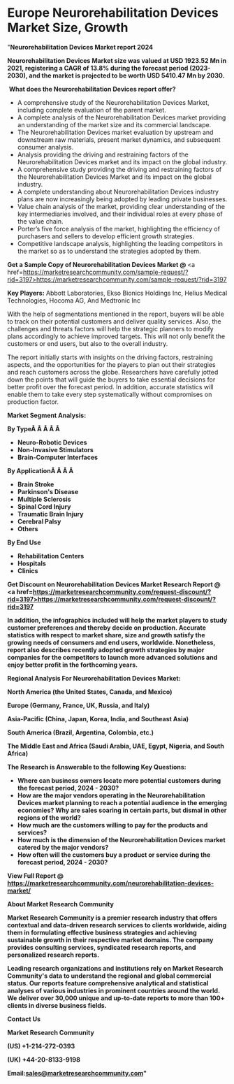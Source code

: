 # Europe Neurorehabilitation Devices Market Size, Growth
"<strong>Neurorehabilitation Devices Market report 2024</strong>

<strong>Neurorehabilitation Devices Market size was valued at USD 1923.52 Mn in 2021, registering a CAGR of 13.8% during the forecast period (2023-2030), and the market is projected to be worth USD 5410.47 Mn by 2030.</strong>

 <strong><b>What does the Neurorehabilitation Devices report offer?</b></strong>
<ul>
  <li>A comprehensive study of the Neurorehabilitation Devices Market, including complete evaluation of the parent market.</li>
  <li>A complete analysis of the Neurorehabilitation Devices market providing an understanding of the market size and its commercial landscape.</li>
  <li>The Neurorehabilitation Devices market evaluation by upstream and downstream raw materials, present market dynamics, and subsequent consumer analysis.</li>
  <li>Analysis providing the driving and restraining factors of the Neurorehabilitation Devices market and its impact on the global industry.</li>
  <li>A comprehensive study providing the driving and restraining factors of the Neurorehabilitation Devices Market and its impact on the global industry.</li>
  <li>A complete understanding about Neurorehabilitation Devices industry plans are now increasingly being adopted by leading private businesses.</li>
  <li>Value chain analysis of the market, providing clear understanding of the key intermediaries involved, and their individual roles at every phase of the value chain.</li>
  <li>Porter’s five force analysis of the market, highlighting the efficiency of purchasers and sellers to develop efficient growth strategies.</li>
  <li>Competitive landscape analysis, highlighting the leading competitors in the market so as to understand the strategies adopted by them.</li>
</ul>

<strong>Get a Sample Copy of Neurorehabilitation Devices Market @ </strong><a href=https://marketresearchcommunity.com/sample-request/?rid=3197><u>https://marketresearchcommunity.com/sample-request/?rid=3197</u></a>

<strong>Key Players:</strong> 
Abbott Laboratories, Ekso Bionics Holdings Inc, Helius Medical Technologies, Hocoma AG, And Medtronic Inc

With the help of segmentations mentioned in the report, buyers will be able to track on their potential customers and deliver quality services. Also, the challenges and threats factors will help the strategic planners to modify plans accordingly to achieve improved targets. This will not only benefit the customers or end users, but also to the overall industry.

The report initially starts with insights on the driving factors, restraining aspects, and the opportunities for the players to plan out their strategies and reach customers across the globe. Researchers have carefully jotted down the points that will guide the buyers to take essential decisions for better profit over the forecast period. In addition, accurate statistics will enable them to take every step systematically without compromises on production factor.

<strong>Market Segment Analysis:</strong>


<strong><strong>By TypeÂ Â Â Â Â  </strong></h4>
<ul>
 	<li>Neuro-Robotic Devices</li>
 	<li>Non-Invasive Stimulators</li>
 	<li>Brain-Computer Interfaces</li>
</ul>
<strong><strong>By ApplicationÂ Â Â Â  </strong></h4>
<ul>
 	<li>Brain Stroke</li>
 	<li>Parkinson's Disease</li>
 	<li>Multiple Sclerosis</li>
 	<li>Spinal Cord Injury</li>
 	<li>Traumatic Brain Injury</li>
 	<li>Cerebral Palsy</li>
 	<li>Others</li>
</ul>
<strong><strong>By End Use </strong></h4>
<ul>
 	<li>Rehabilitation Centers</li>
 	<li>Hospitals</li>
 	<li>Clinics</li>
</ul>

<strong>Get Discount on Neurorehabilitation Devices Market Research Report @ </b></strong><a href=https://marketresearchcommunity.com/request-discount/?rid=3197><u>https://marketresearchcommunity.com/request-discount/?rid=3197</u></a>

In addition, the infographics included will help the market players to study customer preferences and thereby decide on production. Accurate statistics with respect to market share, size and growth satisfy the growing needs of consumers and end users, worldwide. Nonetheless, report also describes recently adopted growth strategies by major companies for the competitors to launch more advanced solutions and enjoy better profit in the forthcoming years.

<strong>Regional Analysis For Neurorehabilitation Devices Market:</strong>

<strong>North America</strong> (the United States, Canada, and Mexico)

<strong>Europe</strong> (Germany, France, UK, Russia, and Italy)

<strong>Asia-Pacific</strong> (China, Japan, Korea, India, and Southeast Asia)

<strong>South America</strong> (Brazil, Argentina, Colombia, etc.)

<strong>The Middle East and Africa</strong> (Saudi Arabia, UAE, Egypt, Nigeria, and South Africa)

<strong>The Research is Answerable to the following Key Questions:</strong>
<ul>
 	<li>Where can business owners locate more potential customers during the forecast period, 2024 - 2030?</li>
 	<li>How are the major vendors operating in the Neurorehabilitation Devices market planning to reach a potential audience in the emerging economies? Why are sales soaring in certain parts, but dismal in other regions of the world?</li>
 	<li>How much are the customers willing to pay for the products and services?</li>
 	<li>How much is the dimension of the Neurorehabilitation Devices market catered by the major vendors?</li>
 	<li>How often will the customers buy a product or service during the forecast period, 2024 - 2030?</li>
</ul>

<strong>View Full Report @</strong> <a href=https://marketresearchcommunity.com/neurorehabilitation-devices-market/>https://marketresearchcommunity.com/neurorehabilitation-devices-market/</a>

<strong>About Market Research Community</strong>

Market Research Community is a premier research industry that offers contextual and data-driven research services to clients worldwide, aiding them in formulating effective business strategies and achieving sustainable growth in their respective market domains. The company provides consulting services, syndicated research reports, and personalized research reports.

Leading research organizations and institutions rely on Market Research Community's data to understand the regional and global commercial status. Our reports feature comprehensive analytical and statistical analyses of various industries in prominent countries around the world. We deliver over 30,000 unique and up-to-date reports to more than 100+ clients in diverse business fields.

<strong>Contact Us</strong>

<strong>Market Research Community</strong>

(US) +1-214-272-0393

(UK) +44-20-8133-9198

<strong>Email:</strong>sales@marketresearchcommunity.com"
